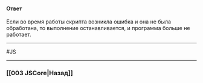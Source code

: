 #### Ответ

Если во время работы скрипта возникла ошибка и она не была обработана, то выполнение останавливается, и программа больше не работает.

___
 #JS 

___

### [[003 JSCore|Назад]]